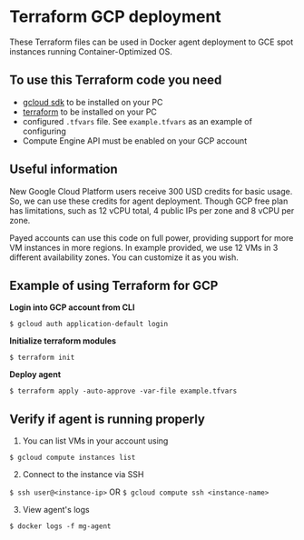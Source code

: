# Terraform GCP deployment

These Terraform files can be used in Docker agent deployment to GCE spot instances running Container-Optimized OS.

## To use this Terraform code you need

* [gcloud sdk](https://cloud.google.com/sdk/docs/install) to be installed on your PC
* [terraform](https://www.terraform.io/downloads) to be installed on your PC
* configured `.tfvars` file. See `example.tfvars` as an example of configuring
* Compute Engine API must be enabled on your GCP account

## Useful information

New Google Cloud Platform users receive 300 USD credits for basic usage. So, we can use these credits for agent deployment. Though GCP free plan has limitations, such as 12 vCPU total, 4 public IPs per zone and 8 vCPU per zone. 

Payed accounts can use this code on full power, providing support for more VM instances in more regions.
In example provided, we use 12 VMs in 3 different availability zones. You can customize it as you wish.

## Example of using Terraform for GCP

**Login into GCP account from CLI**

`$ gcloud auth application-default login`

**Initialize terraform modules**

`$ terraform init`

**Deploy agent**

`$ terraform apply -auto-approve -var-file example.tfvars`

## Verify if agent is running properly

1. You can list VMs in your account using

`$ gcloud compute instances list`

2. Connect to the instance via SSH

`$ ssh user@<instance-ip>` OR `$ gcloud compute ssh <instance-name>`

3. View agent's logs

`$ docker logs -f mg-agent`